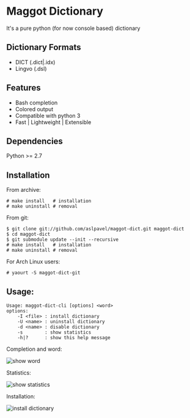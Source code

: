 Maggot Dictionary
=================
It's a pure python (for now console based) dictionary

Dictionary Formats
------------------
* DICT   (.dict|.idx)
* Lingvo (.dsl)


Features
--------
* Bash completion
* Colored output
* Compatible with python 3
* Fast | Lightweight | Extensible


Dependencies
------------
Python >= 2.7


Installation
------------
From archive:
```
# make install   # installation
# make uninstall # removal
```

From git:
```
$ git clone git://github.com/aslpavel/maggot-dict.git maggot-dict
$ cd maggot-dict
$ git submodule update --init --recursive
# make install   # installation
# make uninstall # removal
```

For Arch Linux users:
```
# yaourt -S maggot-dict-git
```

Usage:
-----
```
Usage: maggot-dict-cli [options] <word>
options:
    -I <file> : install dictionary
    -U <name> : uninstall dictionary
    -d <name> : disable dictionary
    -s        : show statistics
    -h|?      : show this help message
```

Completion and word:

![show word](https://raw.github.com/aslpavel/maggot-dict/master/screenshots/word.png "show word")

Statistics:

![show statistics](https://raw.github.com/aslpavel/maggot-dict/master/screenshots/stat.png "show statistics")

Installation:

![install dictionary](https://raw.github.com/aslpavel/maggot-dict/master/screenshots/install.png "install dictionary")
